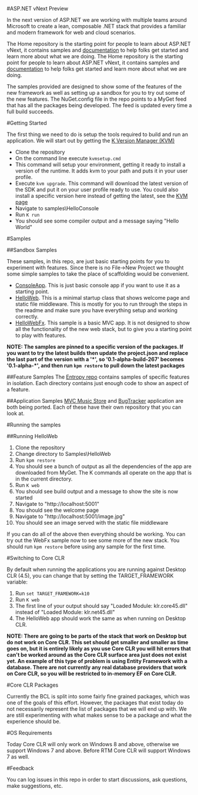 #ASP.NET vNext Preview

In the next version of ASP.NET we are working with multiple teams around Microsoft to create a lean, composable .NET stack that provides a familiar and modern framework for web and cloud scenarios.

The Home repository is the starting point for people to learn about ASP.NET vNext, it contains samples and [documentation](https://github.com/aspnet/Home/wiki) to help folks get started and learn more about what we are doing.
The Home repository is the starting point for people to learn about ASP.NET vNext, it contains samples and [documentation](https://github.com/aspnet/Home/wiki) to help folks get started and learn more about what we are doing.

The samples provided are designed to show some of the features of the new framework as well as setting up a sandbox for you to try out some of the new features. The NuGet.config file in the repo points to a MyGet feed that has all the packages being developed. The feed is updated every time a full build succeeds.

#Getting Started

The first thing we need to do is setup the tools required to build and run an application. We will start out by getting the [K Version Manager (KVM)](https://github.com/aspnet/Home/wiki/version-manager)

* Clone the repository
* On the command line execute ```kvmsetup.cmd``` 
* This command will setup your environment, getting it ready to install a version of the runtime. It adds kvm to your path and puts it in your user profile.
* Execute ```kvm upgrade```. This command will download the latest version of the SDK and put it on your user profile ready to use. You could also install a specific version here instead of getting the latest, see the [KVM page](https://github.com/aspnet/Home/wiki/version-manager)
* Navigate to samples\HelloConsole
* Run ```K run```
* You should see some compiler output and a message saying "Hello World"

#Samples

##Sandbox Samples

These samples, in this repo, are just basic starting points for you to experiment with features. Since there is no File->New Project we thought some simple samples to take the place of scaffolding would be convenient.

+ [ConsoleApp](https://github.com/aspnet/Home/tree/master/samples/ConsoleApp). This is just basic console app if you want to use it as a starting point.
+ [HelloWeb](https://github.com/aspnet/Home/tree/master/samples/HelloWeb). This is a minimal startup class that shows welcome page and static file middleware. This is mostly for you to run through the steps in the readme and make sure you have everything setup and working correctly.
+ [HelloWebFx](https://github.com/aspnet/Home/tree/master/samples/HelloWebFx). This sample is a basic MVC app. It is not designed to show all the functionality of the new web stack, but to give you a starting point to play with features.

**NOTE: The samples are pinned to a specific version of the packages. If you want to try the latest builds then update the project.json and replace the last part of the version with a '\*', so '0.1-alpha-build-267' becomes '0.1-alpha-\*', and then run ```kpm restore``` to pull down the latest packages**

##Feature Samples
The [Entropy repo](https://github.com/aspnet/Entropy) contains samples of specific features in isolation. Each directory contains just enough code to show an aspect of a feature.

##Application Samples
[MVC Music Store](https://github.com/aspnet/MusicStore) and [BugTracker](https://github.com/aspnet/BugTracker) application are both being ported. Each of these have their own repository that you can look at.

#Running the samples

##Running HelloWeb

1. Clone the repository
2. Change directory to Samples\HelloWeb
3. Run ```kpm restore```
4. You should see a bunch of output as all the dependencies of the app are downloaded from MyGet. The K commands all operate on the app that is in the current directory.
5. Run ```K web```
6. You should see build output and a message to show the site is now started
7. Navigate to "http://localhost:5001"
8. You should see the welcome page
9. Navigate to "http://localhost:5001/image.jpg"
10. You should see an image served with the static file middleware

If you can do all of the above then everything should be working. You can try out the WebFx sample now to see some more of the new stack. You should run ```kpm restore``` before using any sample for the first time.

#Switching to Core CLR

By default when running the applications you are running against Desktop CLR (4.5), you can change that by setting the TARGET_FRAMEWORK variable:

1. Run ```set TARGET_FRAMEWORK=k10```
2. Run ```K web```
3. The first line of your output should say "Loaded Module: klr.core45.dll" instead of "Loaded Module: klr.net45.dll"
4. The HelloWeb app should work the same as when running on Desktop CLR.

**NOTE: There are going to be parts of the stack that work on Desktop but do not work on Core CLR. This set should get smaller and smaller as time goes on, but it is entirely likely as you use Core CLR you will hit errors that can't be worked around as the Core CLR surface area just does not exist yet. An example of this type of problem is using Entity Framework with a database. There are not currently any real database providers that work on Core CLR, so you will be restricted to in-memory EF on Core CLR.**

#Core CLR Packages

Currently the BCL is split into some fairly fine grained packages, which was one of the goals of this effort. However, the packages that exist today do not necessarily represent the list of packages that we will end up with. We are still experimenting with what makes sense to be a package and what the experience should be.

#OS Requirements

Today Core CLR will only work on Windows 8 and above, otherwise we support Windows 7 and above. Before RTM Core CLR will support Windows 7 as well.

#Feedback

You can log issues in this repo in order to start discussions, ask questions, make suggestions, etc.
